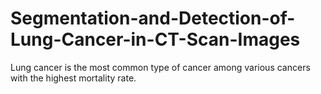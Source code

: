 # Segmentation-and-Detection-of-Lung-Cancer-in-CT-Scan-Images
Lung cancer is the most common type of cancer among various cancers with the highest mortality rate.
